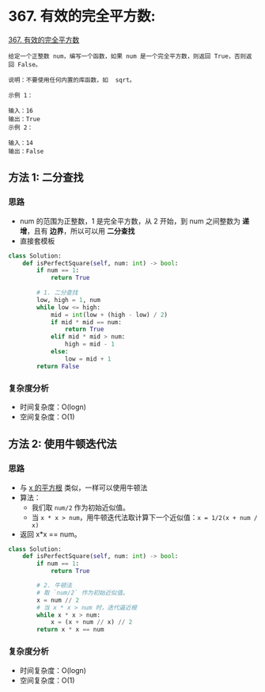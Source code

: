 # 367. 有效的完全平方数: 

[367. 有效的完全平方数](https://leetcode-cn.com/problems/valid-perfect-square/)

```
给定一个正整数 num，编写一个函数，如果 num 是一个完全平方数，则返回 True，否则返回 False。

说明：不要使用任何内置的库函数，如  sqrt。

示例 1：

输入：16
输出：True
示例 2：

输入：14
输出：False
```


## 方法 1: 二分查找

### 思路

* num 的范围为正整数，1 是完全平方数，从 2 开始，到 num 之间整数为 **递增**，且有 **边界**，所以可以用 **二分查找**
* 直接套模板

```python
class Solution:
    def isPerfectSquare(self, num: int) -> bool:
        if num == 1:
            return True
        
        # 1. 二分查找
        low, high = 1, num
        while low <= high:
            mid = int(low + (high - low) / 2)
            if mid * mid == num:
                return True
            elif mid * mid > num:
                high = mid - 1
            else:
                low = mid + 1
        return False
```

### 复杂度分析

* 时间复杂度：O(logn)
* 空间复杂度：O(1)

## 方法 2: 使用牛顿迭代法

### 思路

* 与 [x 的平方根](code/69-sqrtx.md) 类似，一样可以使用牛顿法
* 算法：
    * 我们取 `num/2` 作为初始近似值。
    * 当 `x * x > num`，用牛顿迭代法取计算下一个近似值：`x = 1/2(x + num / x)`
* 返回 x*x == num。


```python
class Solution:
    def isPerfectSquare(self, num: int) -> bool:
        if num == 1:
            return True

        # 2. 牛顿法
        # 取 `num/2` 作为初始近似值。
        x = num // 2
        # 当 x * x > num 时，迭代逼近根
        while x * x > num:
            x = (x + num // x) // 2
        return x * x == num
```

### 复杂度分析

* 时间复杂度：O(logn)
* 空间复杂度：O(1)

